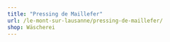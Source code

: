```yaml
---
title: "Pressing de Maillefer"
url: /le-mont-sur-lausanne/pressing-de-maillefer/
shop: Wäscherei
---
```

